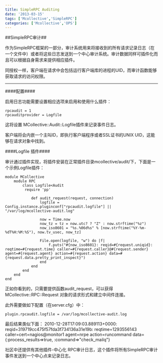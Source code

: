 ```yaml
---
title: SimpleRPC Auditing
date: '2013-03-15'
tags: ['Mcollective','SimpleRPC']
categories: ['Mcollective','OPS']
---
```

##SimpleRPC审计##

作为SimpleRPC框架的一部分，审计系统用来将接收到的所有请求记录日志（在一个文件中）或者将这些日志发送到一个中心审计系统。审计数据同样可插件化而且可以根据自身需求来提供相应插件。

同授权一样，客户端在请求中会包括运行客户端库的进程的UID，而审计函数能够获取请求的访问权限。

***

####配置####

启用日志功能需要设置相应选项来启用和使用什么插件：

    rpcaudit = 1
    rpcauditprovider = Logfile

这将设置 MCollective::Audit::Logfile插件来记录事件日志。

客户端将会内嵌一个主叫ID，即执行客户端程序或者SSL证书的UNIX UID，这能够在请求对象中找到。

####Logfile 插件####

审计通过插件实现，将插件安装在正常插件目录mcollective/audit/下，下面是一个示例Logfile插件：

    module MCollective
        module RPC
            class Logfile<Audit
             require 'pp'

                def audit_request(request, connection)
                    logfile = Config.instance.pluginconf["rpcaudit.logfile"] || "/var/log/mcollective-audit.log"

                    now = Time.now
                    now_tz = tz = now.utc? ? "Z" : now.strftime("%z")
                    now_iso8601 = "%s.%06d%s" % [now.strftime("%Y-%m-%dT%H:%M:%S"), now.tv_usec, now_tz]

                    File.open(logfile, "w") do |f|
                        f.puts("#{now_iso8601}: reqid=#{request.uniqid}: reqtime=#{request.time} caller=#{request.caller}@#{request.sender} agent=#{request.agent} action=#{request.action} data=#{request.data.pretty_print_inspect}")
                    end
                end
            end
        end
    end

正如你看到的，只需要提供函数audit_request，可以获得MCollective::RPC::Request 对象的请求形式和建立中间件连接。

此外需要做如下配置（在server.cfg）中：

    plugin.rpcaudit.logfile = /var/log/mcollective-audit.log

最后结果类似下面：
    2010-12-28T17:09:03.889113+0000: reqid=319719cc475f57fda3f734136a31e19b: reqtime=1293556143 caller=cert=nagios@monitor1 agent=nrpe action=runcommand data={:process_results=>true, :command=>"check_mailq"}

社区中还提供有其他插件-中心化 RPC审计日志，这个插件将所有SimpleRPC审计事件发送到一个中心点来记录日志。

